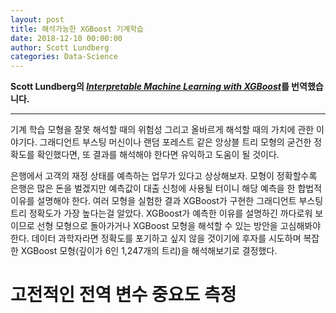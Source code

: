 ```yaml
---
layout: post
title: 해석가능한 XGBoost 기계학습
date: 2018-12-10 00:00:00
author: Scott Lundberg
categories: Data-Science
---  
```

  
  
**Scott Lundberg의 [*Interpretable Machine Learning with XGBoost*](https://towardsdatascience.com/interpretable-machine-learning-with-xgboost-9ec80d148d27)를 번역했습니다.**
  
  
- - -

기계 학습 모형을 잘못 해석할 때의 위험성 그리고 올바르게 해석할 때의 가치에 관한 이야기다. 그래디언트 부스팅 머신이나 랜덤 포레스트 같은 앙상블 트리 모형의 굳건한 정확도를 확인했다면, 또 결과를 해석해야 한다면 유익하고 도움이 될 것이다.
  
은행에서 고객의 재정 상태를 예측하는 업무가 있다고 상상해보자. 모형이 정확할수록 은행은 많은 돈을 벌겠지만 예측값이 대출 신청에 사용될 터이니 해당 예측을 한 합법적 이유를 설명해야 한다. 여러 모형을 실험한 결과 XGBoost가 구현한 그래디언트 부스팅 트리 정확도가 가장 높다는걸 알았다. XGBoost가 예측한 이유를 설명하긴 까다로워 보이므로 선형 모형으로 돌아가거나 XGBoost 모형을 해석할 수 있는 방안을 고심해봐야한다. 데이터 과학자라면 정확도를 포기하고 싶지 않을 것이기에 후자를 시도하며 복잡한 XGBoost 모형(깊이가 6인 1,247개의 트리)을 해석해보기로 결정했다.

# 고전적인 전역 변수 중요도 측정
